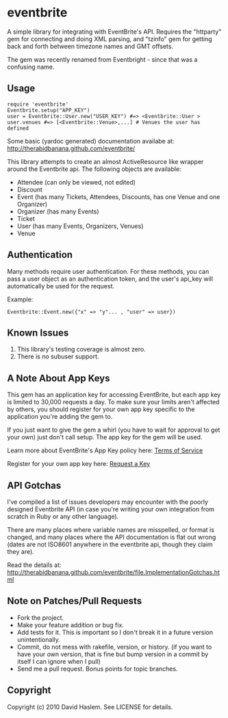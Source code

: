 eventbrite
================

A simple library for integrating with EventBrite's API. Requires the "httparty" gem 
for connecting and doing XML parsing, and "tzinfo" gem for getting back and forth 
between timezone names and GMT offsets.

The gem was recently renamed from Eventbright - since that was
a confusing name. 

Usage
-----

    require 'eventbrite'
    Eventbrite.setup("APP_KEY")
    user = Eventbrite::User.new("USER_KEY") #=> <Eventbrite::User >
    user.venues #=> [<Eventbrite::Venue>,...] # Venues the user has defined


Some basic (yardoc generated) documentation availabe at: http://therabidbanana.github.com/eventbrite/

This library attempts to create an almost ActiveResource like wrapper
around the Eventbrite api. The following objects are available:

* Attendee (can only be viewed, not edited)
* Discount
* Event (has many Tickets, Attendees, Discounts, has one Venue and
  one Organizer)
* Organizer (has many Events)
* Ticket
* User (has many Events, Organizers, Venues)
* Venue



Authentication
--------------
Many methods require user authentication. For these methods, you can pass a user object as an authentication token, and the user's api_key will automatically be used for the request. 

Example:
    
    Eventbrite::Event.new({"x" => "y"... , "user" => user})

Known Issues
----------

1. This library's testing coverage is almost zero. 
2. There is no subuser support.


A Note About App Keys
---------------------

This gem has an application key for accessing EventBrite, but each app key is limited to 30,000 requests a day. To make sure your limits aren't affected by others, you should register for your own app key specific to the application you're adding the gem to. 

If you just want to give the gem a whirl (you have to wait for approval to get your own) just don't call setup. The app key for the gem will be used.

Learn more about EventBrite's App Key policy here: [Terms of Service](http://www.eventbrite.com/api/terms)

Register for your own app key here: [Request a Key](http://www.eventbrite.com/api/key/)


API Gotchas 
------------

I've compiled a  list of issues developers may encounter with the poorly
designed Eventbrite API (in case you're writing your own integration
from scratch in Ruby or any other language). 

There are many places where variable names are misspelled, or format is
changed, and many places where the API documentation is flat out wrong
(dates are not ISO8601 anywhere in the eventbrite api, though they claim
they are).

Read the details at: http://therabidbanana.github.com/eventbrite/file.ImplementationGotchas.html


Note on Patches/Pull Requests
-----------------------------
 
* Fork the project.
* Make your feature addition or bug fix.
* Add tests for it. This is important so I don't break it in a
  future version unintentionally.
* Commit, do not mess with rakefile, version, or history.
  (if you want to have your own version, that is fine but bump version in a commit by itself I can ignore when I pull)
* Send me a pull request. Bonus points for topic branches.

Copyright
---------

Copyright (c) 2010 David Haslem. See LICENSE for details.
